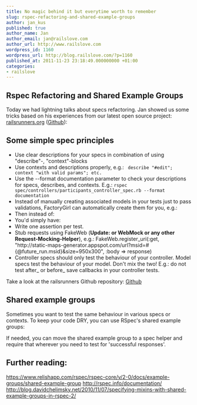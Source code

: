 ```yaml
---
title: No magic behind it but everytime worth to remember
slug: rspec-refactoring-and-shared-example-groups
author: jan_kus
published: true
author_name: Jan
author_email: jan@railslove.com
author_url: http://www.railslove.com
wordpress_id: 1160
wordpress_url: http://blog.railslove.com/?p=1160
published_at: 2011-11-23 23:18:49.000000000 +01:00
categories:
- railslove
---
```

<h2>Rspec Refactoring and Shared Example Groups</h2>

Today we had lightning talks about specs refactoring. Jan showed us some tricks based on his experiences from our latest open source project: <a href="http://railsrunners.org">railsrunners.org</a> (<a href="https://github.com/railslove/railsrunners">Github</a>):

<h2>Some simple spec principles</h2>

<ul>
<li>Use clear descriptions for your specs in combination of using "describe"-, "context"-blocks</li>
<li>Use contexts and descriptions properly, e.g.: <code> describe "#edit"; context "with valid params"; etc.</code></li>
<li>Use the --format documentation parameter to check your descriptions for specs, describes, and contexts. E.g.: <code>rspec spec/controllers/participants_controller_spec.rb --format documentation</code></li>
<li>Instead of manually creating associated models in your tests just to pass validations, FactoryGirl can automatically create them for you, e.g.:</li>

<script src="https://gist.github.com/1389942.js?file=gistfile1.rb"></script>

<li>Then instead of:</li>

<script src="https://gist.github.com/1389938.js?file=gistfile1.rb"></script>

<li>You'd simply have:</li>

<script src="https://gist.github.com/1389934.js?file=gistfile1.rb"></script>

<li>Write one assertion per test.</li>
<li>Stub requests using FakeWeb (<strong>Update: or WebMock or any other Request-Mocking-Helper</strong>), e.g.: FakeWeb.register_uri(:get, "http://static-maps-generator.appspot.com/url?msid=#{@future_run.msid}&size=950x300", :body => response)</li>
<li>Controller specs should only test the behaviour of your controller. Model specs test the behaviour of your model. Don't mix the two! E.g.: do not test after_ or before_ save callbacks in your controller tests.</li>
</ul>

Take a look at the railsrunners Github repository: <a href="https://github.com/railslove/railsrunners">Github</a>

<h2>Shared example groups</h2>

Sometimes you want to test the same behaviour in various specs or contexts. To keep your code DRY, you can use RSpec's shared example groups:

<script src="https://gist.github.com/1389943.js?file=gistfile1.rb"></script>

If needed, you can move the shared example group to a spec helper and require that wherever you need to test for 'successful responses'.

<h2>Further reading:</h2>

<a href="https://www.relishapp.com/rspec/rspec-core/v/2-0/docs/example-groups/shared-example-group">https://www.relishapp.com/rspec/rspec-core/v/2-0/docs/example-groups/shared-example-group</a>
<a href="http://rspec.info/documentation/">http://rspec.info/documentation/</a>
<a href="http://blog.davidchelimsky.net/2010/11/07/specifying-mixins-with-shared-example-groups-in-rspec-2/">http://blog.davidchelimsky.net/2010/11/07/specifying-mixins-with-shared-example-groups-in-rspec-2/</a>
